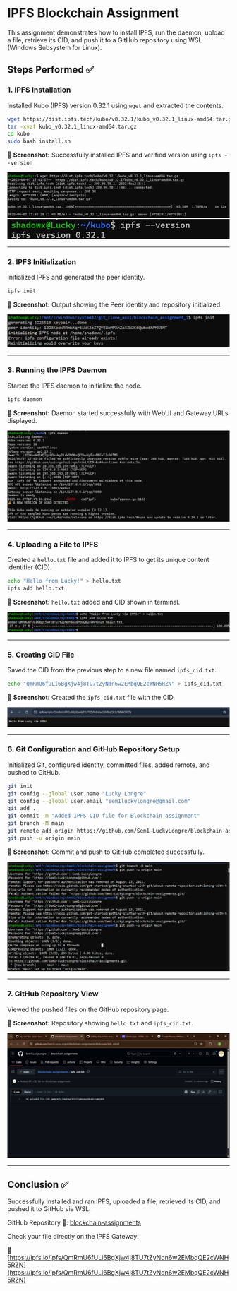 # IPFS Blockchain Assignment

This assignment demonstrates how to install IPFS, run the daemon, upload a file, retrieve its CID, and push it to a GitHub repository using WSL (Windows Subsystem for Linux).

## Steps Performed ✅

### 1. IPFS Installation
Installed Kubo (IPFS) version 0.32.1 using `wget` and extracted the contents.

```bash
wget https://dist.ipfs.tech/kubo/v0.32.1/kubo_v0.32.1_linux-amd64.tar.gz
tar -xvzf kubo_v0.32.1_linux-amd64.tar.gz
cd kubo
sudo bash install.sh
```

📸 **Screenshot:** Successfully installed IPFS and verified version using `ipfs --version`

![IPFS Installation](./images/ipfs-install.png)
![IPFS Version](./images/ipfs-version.png)

---

### 2. IPFS Initialization
Initialized IPFS and generated the peer identity.

```bash
ipfs init
```

📸 **Screenshot:** Output showing the Peer identity and repository initialized.

![IPFS Init](./images/ipfs-init.png)

---

### 3. Running the IPFS Daemon
Started the IPFS daemon to initialize the node.

```bash
ipfs daemon
```

📸 **Screenshot:** Daemon started successfully with WebUI and Gateway URLs displayed.

![IPFS Daemon](./images/daemon-start.png)

---

### 4. Uploading a File to IPFS
Created a `hello.txt` file and added it to IPFS to get its unique content identifier (CID).

```bash
echo "Hello from Lucky!" > hello.txt
ipfs add hello.txt
```

📸 **Screenshot:** `hello.txt` added and CID shown in terminal.

![File Upload](./images/ipfs-add-cid.png)

---

### 5. Creating CID File
Saved the CID from the previous step to a new file named `ipfs_cid.txt`.

```bash
echo "QmRmU6fULi6BgXjw4j8TU7tZyNdn6w2EMbqQE2cWNH5RZN" > ipfs_cid.txt
```

📸 **Screenshot:** Created the `ipfs_cid.txt` file with the CID.

![CID File](./images/cid-file.png)

---

### 6. Git Configuration and GitHub Repository Setup
Initialized Git, configured identity, committed files, added remote, and pushed to GitHub.

```bash
git init
git config --global user.name "Lucky Longre"
git config --global user.email "sem1luckylongre@gmail.com"
git add .
git commit -m "Added IPFS CID file for Blockchain assignment"
git branch -M main
git remote add origin https://github.com/Sem1-LuckyLongre/blockchain-assignments.git
git push -u origin main
```

📸 **Screenshot:** Commit and push to GitHub completed successfully.

![GitHub Push](./images/github-push.png)

---

### 7. GitHub Repository View
Viewed the pushed files on the GitHub repository page.

📸 **Screenshot:** Repository showing `hello.txt` and `ipfs_cid.txt`.

![GitHub Repo](./images/github-repo.png)

---

## Conclusion ✅
Successfully installed and ran IPFS, uploaded a file, retrieved its CID, and pushed it to GitHub via WSL.

GitHub Repository 📂: [blockchain-assignments](https://github.com/Sem2-LuckyLongre/blockchain_assignment_1)

Check your file directly on the IPFS Gateway:

🔗 [https://ipfs.io/ipfs/QmRmU6fULi6BgXjw4j8TU7tZyNdn6w2EMbqQE2cWNH5RZN](https://ipfs.io/ipfs/QmRmU6fULi6BgXjw4j8TU7tZyNdn6w2EMbqQE2cWNH5RZN)
